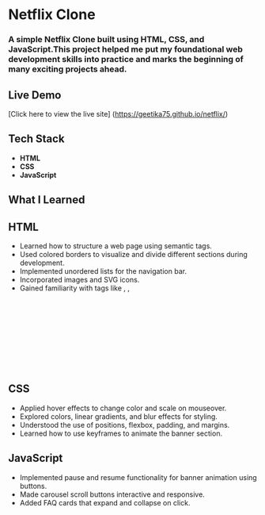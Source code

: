 #  Netflix Clone

### A simple Netflix Clone built using HTML, CSS, and JavaScript.This project helped me put my foundational web development skills into practice and marks the beginning of many exciting projects ahead.

## Live Demo
[Click here to view the live site] (https://geetika75.github.io/netflix/)
## Tech Stack
- **HTML**
- **CSS**
- **JavaScript**

## What I Learned
## HTML
- Learned how to structure a web page using semantic tags.
- Used colored borders to visualize and divide different sections during development.
- Implemented unordered lists for the navigation bar.
- Incorporated images and SVG icons.
- Gained familiarity with tags like <span>, <img>, <svg>, button, and input.

## CSS
- Applied hover effects to change color and scale on mouseover.
- Explored colors, linear gradients, and blur effects for styling.
- Understood the use of positions, flexbox, padding, and margins.
- Learned how to use keyframes to animate the banner section.

## JavaScript
- Implemented pause and resume functionality for banner animation using buttons.
- Made carousel scroll buttons interactive and responsive.
- Added FAQ cards that expand and collapse on click.

